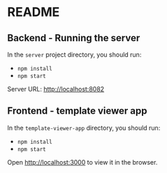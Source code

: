 # README #


## Backend - Running the server
In the `server` project directory, you should run:

- `npm install`
- `npm start`

Server URL: [http://localhost:8082](http://localhost:8082)

## Frontend - template viewer app
In the `template-viewer-app` directory, you should run:

-  `npm install`
-  `npm start`

Open [http://localhost:3000](http://localhost:3000) to view it in the browser.
